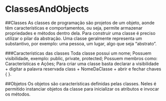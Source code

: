 # ClassesAndObjects
 
##Classes
As classes de programação são projetos de um objeto, aonde têm características e comportamentos, ou seja, permite armazenar propriedades e métodos dentro dela. Para construir uma classe é preciso utilizar o pilar da abstração. Uma classe geralmente representa um substantivo, por exemplo: uma pessoa, um lugar, algo que seja “abstrato”.

###Características das classes
Toda classe possui um nome;
Possuem visibilidade, exemplo: public, private, protected;
Possuem membros como: Características e Ações;
Para criar uma classe basta declarar a visibilidade + digitar a palavra reservada class + NomeDaClasse + abrir e fechar chaves { }.

##Objetos
Os objetos são características definidas pelas classes. Neles é permitido instanciar objetos da classe para inicializar os atributos e invocar os métodos.
